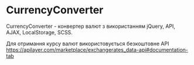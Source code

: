# CurrencyConverter
СurrencyСonverter - конвертер валют з використанням jQuery, API, AJAX, LocalStorage, SCSS.

Для отримання курсу валют використовується безкоштовне API https://apilayer.com/marketplace/exchangerates_data-api#documentation-tab
